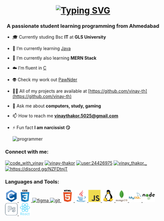 <h1 align="Center"><a href="https://git.io/typing-svg"><img height=70 width=500 src="https://readme-typing-svg.demolab.com?font=Fira+Code&duration=2500&random=false&width=435&lines=Heyy+there;I+am+Vinay" alt="Typing SVG" /></a></h1>
<h3 align="center">A passionate student learning programming from Ahmedabad</h3>

- 🎓 Currently studing Bsc **IT** at **GLS University**

- 🔭 I’m currently learning [Java](https://github.com/vinay-th/learn-workspace/tree/main/Java)

- 🌱 I’m currently also learning **MERN Stack**

- ☁️ I’m fluent in [C](https://github.com/vinay-th/Adv_C_Assignmenmts)

- 👽 Check my work out [PawNder](https://vinay-th.github.io/pawnder/)

- 👨‍💻 All of my projects are available at [https://github.com/vinay-th](https://github.com/vinay-th)

- 💬 Ask me about **computers, study, gaming**

- 📫 How to reach me **vinaythakor.5025@gmail.com**

- ⚡ Fun fact **I am narcissist 😏**

  <img src="https://cdn.dribbble.com/users/1162077/screenshots/3848914/programmer.gif" width="400"  alt="programmer">

<h3 align="left">Connect with me:</h3>
<p align="left">
<a href="https://twitter.com/code_with_vinay" target="blank"><img align="center" src="https://raw.githubusercontent.com/rahuldkjain/github-profile-readme-generator/master/src/images/icons/Social/twitter.svg" alt="code_with_vinay" height="30" width="40" /></a>
<a href="https://linkedin.com/in/vinay-thakor" target="blank"><img align="center" src="https://raw.githubusercontent.com/rahuldkjain/github-profile-readme-generator/master/src/images/icons/Social/linked-in-alt.svg" alt="vinay-thakor" height="30" width="40" /></a>
<a href="https://stackoverflow.com/users/user:24426975" target="blank"><img align="center" src="https://raw.githubusercontent.com/rahuldkjain/github-profile-readme-generator/master/src/images/icons/Social/stack-overflow.svg" alt="user:24426975" height="30" width="40" /></a>
<a href="https://instagram.com/vinay_thakor._" target="blank"><img align="center" src="https://raw.githubusercontent.com/rahuldkjain/github-profile-readme-generator/master/src/images/icons/Social/instagram.svg" alt="vinay_thakor._" height="30" width="40" /></a>
<a href="https://discord.gg/https://discord.gg/NZFDtnjT" target="blank"><img align="center" src="https://raw.githubusercontent.com/rahuldkjain/github-profile-readme-generator/master/src/images/icons/Social/discord.svg" alt="https://discord.gg/NZFDtnjT" height="30" width="40" /></a>
</p>

<h3 align="left">Languages and Tools:</h3>
<p align="left"> <a href="https://www.cprogramming.com/" target="_blank" rel="noreferrer"> <img src="https://raw.githubusercontent.com/devicons/devicon/master/icons/c/c-original.svg" alt="c" width="40" height="40"/> </a> <a href="https://www.w3schools.com/css/" target="_blank" rel="noreferrer"> <img src="https://raw.githubusercontent.com/devicons/devicon/master/icons/css3/css3-original-wordmark.svg" alt="css3" width="40" height="40"/> </a> <a href="https://www.figma.com/" target="_blank" rel="noreferrer"> <img src="https://www.vectorlogo.zone/logos/figma/figma-icon.svg" alt="figma" width="40" height="40"/> </a> <a href="https://git-scm.com/" target="_blank" rel="noreferrer"> <img src="https://www.vectorlogo.zone/logos/git-scm/git-scm-icon.svg" alt="git" width="40" height="40"/> </a> <a href="https://www.w3.org/html/" target="_blank" rel="noreferrer"> <img src="https://raw.githubusercontent.com/devicons/devicon/master/icons/html5/html5-original-wordmark.svg" alt="html5" width="40" height="40"/> </a> <a href="https://www.java.com" target="_blank" rel="noreferrer"> <img src="https://raw.githubusercontent.com/devicons/devicon/master/icons/java/java-original.svg" alt="java" width="40" height="40"/> </a> <a href="https://developer.mozilla.org/en-US/docs/Web/JavaScript" target="_blank" rel="noreferrer"> <img src="https://raw.githubusercontent.com/devicons/devicon/master/icons/javascript/javascript-original.svg" alt="javascript" width="40" height="40"/> </a> <a href="https://www.linux.org/" target="_blank" rel="noreferrer"> <img src="https://raw.githubusercontent.com/devicons/devicon/master/icons/linux/linux-original.svg" alt="linux" width="40" height="40"/> </a> <a href="https://www.mongodb.com/" target="_blank" rel="noreferrer"> <img src="https://raw.githubusercontent.com/devicons/devicon/master/icons/mongodb/mongodb-original-wordmark.svg" alt="mongodb" width="40" height="40"/> </a> <a href="https://www.mysql.com/" target="_blank" rel="noreferrer"> <img src="https://raw.githubusercontent.com/devicons/devicon/master/icons/mysql/mysql-original-wordmark.svg" alt="mysql" width="40" height="40"/> </a> <a href="https://nodejs.org" target="_blank" rel="noreferrer"> <img src="https://raw.githubusercontent.com/devicons/devicon/master/icons/nodejs/nodejs-original-wordmark.svg" alt="nodejs" width="40" height="40"/> </a> <a href="https://www.photoshop.com/en" target="_blank" rel="noreferrer"> <img src="https://raw.githubusercontent.com/devicons/devicon/master/icons/photoshop/photoshop-line.svg" alt="photoshop" width="40" height="40"/> </a> <a href="https://reactjs.org/" target="_blank" rel="noreferrer"> <img src="https://raw.githubusercontent.com/devicons/devicon/master/icons/react/react-original-wordmark.svg" alt="react" width="40" height="40"/> </a> <a href="https://www.adobe.com/products/xd.html" target="_blank" rel="noreferrer"> </a> </p>
